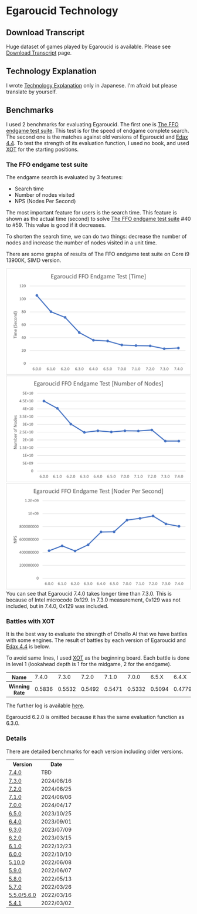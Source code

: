 # Egaroucid Technology



## Download Transcript

Huge dataset of games played by Egaroucid is available. Please see [Download Transcript](./transcript) page.



## Technology Explanation

I wrote [Technology Explanation](https://www.egaroucid.nyanyan.dev/ja/technology/explanation/) only in Japanese. I'm afraid but please translate by yourself.



## Benchmarks

I used 2 benchmarks for evaluating Egaroucid. The first one is [The FFO endgame test suite](http://www.radagast.se/othello/ffotest.html). This test is for the speed of endgame complete search. The second one is the matches against old versions of Egaroucid and [Edax 4.4](https://github.com/abulmo/edax-reversi/releases/tag/v4.4). To test the strength of its evaluation function, I used no book, and used [XOT](https://berg.earthlingz.de/xot/aboutxot.php?lang=en) for the starting positions.

### The FFO endgame test suite

The endgame search is evaluated by 3 features:

<ul>
    <li>Search time</li>
    <li>Number of nodes visited</li>
    <li>NPS (Nodes Per Second)</li>
</ul>

The most important feature for users is the search time. This feature is shown as the actual time (second) to solve [The FFO endgame test suite](http://www.radagast.se/othello/ffotest.html) #40 to #59. This value is good if it decreases.

To shorten the search time, we can do two things: decrease the number of nodes and increase the number of nodes visited in a unit time.

There are some graphs of results of The FFO endgame test suite on Core i9 13900K, SIMD version.

<div class="centering_box">
	<img class="pic2" src="img/ffo_time.png">
    <img class="pic2" src="img/ffo_node.png">
    <img class="pic2" src="img/ffo_nps.png">
</div>
You can see that Egaroucid 7.4.0 takes longer time than 7.3.0. This is because of Intel microcode 0x129. In 7.3.0 measurement, 0x129 was not included, but in 7.4.0, 0x129 was included.

### Battles with XOT

It is the best way to evaluate the strength of Othello AI that we have battles with some engines. The result of battles by each version of Egaroucid and [Edax 4.4](https://github.com/abulmo/edax-reversi/releases/tag/v4.4) is below.

To avoid same lines, I used [XOT](https://berg.earthlingz.de/xot/aboutxot.php?lang=en) as the beginning board. Each battle is done in level 1 (lookahead depth is 1 for the midgame, 2 for the endgame).

<div class="table_wrapper"><table>
<tr><th>Name</th><td>7.4.0</td><td>7.3.0</td><td>7.2.0</td><td>7.1.0</td><td>7.0.0</td><td>6.5.X</td><td>6.4.X</td><td>6.3.X</td><td>6.1.X</td><td>6.0.X</td><td>Edax</td><tr><th>Winning Rate</th><td>0.5836</td><td>0.5532</td><td>0.5492</td><td>0.5471</td><td>0.5332</td><td>0.5094</td><td>0.4779</td><td>0.4441</td><td>0.4812</td><td>0.4178</td><td>0.4033</td>
</table></div>



The further log is available [here](./battle.txt).

Egaroucid 6.2.0 is omitted because it has the same evaluation function as 6.3.0.



### Details

There are detailed benchmarks for each version including older versions.

<div class="table_wrapper"><table>
	<tr>
		<th>Version</th>
		<th>Date</th>
	</tr>
    <tr>
		<td><a href="./benchmarks/7_4_0/">7.4.0</a></td>
		<td>TBD</td>
	</tr>
    <tr>
		<td><a href="./benchmarks/7_3_0/">7.3.0</a></td>
		<td>2024/08/16</td>
	</tr>
    <tr>
		<td><a href="./benchmarks/7_2_0/">7.2.0</a></td>
		<td>2024/06/25</td>
	</tr>
    <tr>
		<td><a href="./benchmarks/7_1_0/">7.1.0</a></td>
		<td>2024/06/06</td>
	</tr>
    <tr>
		<td><a href="./benchmarks/7_0_0/">7.0.0</a></td>
		<td>2024/04/17</td>
	</tr>
    <tr>
		<td><a href="./benchmarks/6_5_0/">6.5.0</a></td>
		<td>2023/10/25</td>
	</tr>
    <tr>
		<td><a href="./benchmarks/6_4_0/">6.4.0</a></td>
		<td>2023/09/01</td>
	</tr>
    <tr>
		<td><a href="./benchmarks/6_3_0/">6.3.0</a></td>
		<td>2023/07/09</td>
	</tr>
    <tr>
		<td><a href="./benchmarks/6_2_0/">6.2.0</a></td>
		<td>2023/03/15</td>
	</tr>
    <tr>
		<td><a href="./benchmarks/6_1_0/">6.1.0</a></td>
		<td>2022/12/23</td>
	</tr>
	<tr>
		<td><a href="./benchmarks/6_0_0/">6.0.0</a></td>
		<td>2022/10/10</td>
	</tr>
    	<tr>
		<td><a href="./benchmarks/5_10_0/">5.10.0</a></td>
		<td>2022/06/08</td>
	</tr>
    	<tr>
		<td><a href="./benchmarks/5_9_0/">5.9.0</a></td>
		<td>2022/06/07</td>
	</tr>
    	<tr>
		<td><a href="./benchmarks/5_8_0/">5.8.0</a></td>
		<td>2022/05/13</td>
	</tr>
    	<tr>
		<td><a href="./benchmarks/5_7_0/">5.7.0</a></td>
		<td>2022/03/26</td>
	</tr>
    	<tr>
		<td><a href="./benchmarks/5_5_0/">5.5.0/5.6.0</a></td>
		<td>2022/03/16</td>
	</tr>
    <tr>
		<td><a href="./benchmarks/5_4_1/">5.4.1</a></td>
		<td>2022/03/02</td>
	</tr>
</table></div>




